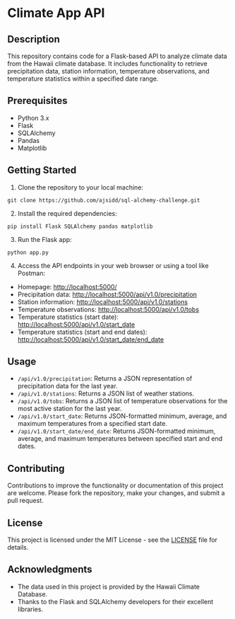 # Climate App API

## Description

This repository contains code for a Flask-based API to analyze climate data from the Hawaii climate database. It includes functionality to retrieve precipitation data, station information, temperature observations, and temperature statistics within a specified date range.

## Prerequisites

- Python 3.x
- Flask
- SQLAlchemy
- Pandas
- Matplotlib

## Getting Started

1. Clone the repository to your local machine:

```
git clone https://github.com/ajsidd/sql-alchemy-challenge.git
```

2. Install the required dependencies:

```
pip install Flask SQLAlchemy pandas matplotlib
```

3. Run the Flask app:

```
python app.py
```

4. Access the API endpoints in your web browser or using a tool like Postman:

- Homepage: [http://localhost:5000/](http://localhost:5000/)
- Precipitation data: [http://localhost:5000/api/v1.0/precipitation](http://localhost:5000/api/v1.0/precipitation)
- Station information: [http://localhost:5000/api/v1.0/stations](http://localhost:5000/api/v1.0/stations)
- Temperature observations: [http://localhost:5000/api/v1.0/tobs](http://localhost:5000/api/v1.0/tobs)
- Temperature statistics (start date): [http://localhost:5000/api/v1.0/start_date](http://localhost:5000/api/v1.0/start_date)
- Temperature statistics (start and end dates): [http://localhost:5000/api/v1.0/start_date/end_date](http://localhost:5000/api/v1.0/start_date/end_date)

## Usage

- `/api/v1.0/precipitation`: Returns a JSON representation of precipitation data for the last year.
- `/api/v1.0/stations`: Returns a JSON list of weather stations.
- `/api/v1.0/tobs`: Returns a JSON list of temperature observations for the most active station for the last year.
- `/api/v1.0/start_date`: Returns JSON-formatted minimum, average, and maximum temperatures from a specified start date.
- `/api/v1.0/start_date/end_date`: Returns JSON-formatted minimum, average, and maximum temperatures between specified start and end dates.

## Contributing

Contributions to improve the functionality or documentation of this project are welcome. Please fork the repository, make your changes, and submit a pull request.

## License

This project is licensed under the MIT License - see the [LICENSE](LICENSE) file for details.

## Acknowledgments

- The data used in this project is provided by the Hawaii Climate Database.
- Thanks to the Flask and SQLAlchemy developers for their excellent libraries.
